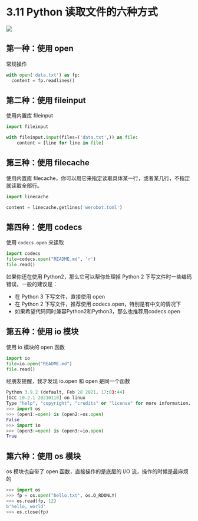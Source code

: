 # 3.11 Python 读取文件的六种方式

![](http://image.iswbm.com/20200804124133.png)

## 第一种：使用 open

常规操作

```python
with open('data.txt') as fp:
  content = fp.readlines()
```

## 第二种：使用 fileinput

使用内置库 fileinput

```python
import fileinput

with fileinput.input(files=('data.txt',)) as file:
    content = [line for line in file]
```

## 第三种：使用 filecache

使用内置库 filecache，你可以用它来指定读取具体某一行，或者某几行，不指定就读取全部行。

```python
import linecache

content = linecache.getlines('werobot.toml')
```

## 第四种：使用 codecs

使用 `codecs.open` 来读取

```python
import codecs
file=codecs.open("README.md", 'r')
file.read()
```

如果你还在使用 Python2，那么它可以帮你处理掉 Python 2 下写文件时一些编码错误，一般的建议是：

-   在 Python 3 下写文件，直接使用 open
-   在 Python 2 下写文件，推荐使用 codecs.open，特别是有中文的情况下
-   如果希望代码同时兼容Python2和Python3，那么也推荐用codecs.open 

## 第五种：使用 io 模块

使用 io 模块的 open 函数

```python
import io
file=io.open("README.md")
file.read()
```

经朋友提醒，我才发现 io.open 和 open 是同一个函数

```python
Python 3.9.2 (default, Feb 28 2021, 17:03:44) 
[GCC 10.2.1 20210110] on linux
Type "help", "copyright", "credits" or "license" for more information.
>>> import os
>>> (open1:=open) is (open2:=os.open)
False
>>> import io
>>> (open3:=open) is (open3:=io.open)
True
```

## 第六种：使用 os 模块

os 模块也自带了 open 函数，直接操作的是底层的 I/O 流，操作的时候是最麻烦的

```python
>>> import os
>>> fp = os.open("hello.txt", os.O_RDONLY)
>>> os.read(fp, 12)
b'hello, world'
>>> os.close(fp)
```



